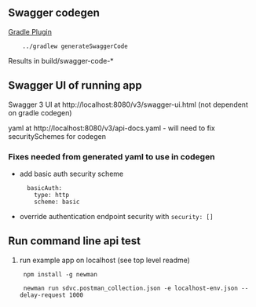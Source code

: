 ## Swagger codegen

[Gradle Plugin](https://github.com/int128/gradle-swagger-generator-plugin)

        ../gradlew generateSwaggerCode
        
Results in build/swagger-code-*

## Swagger UI of running app

Swagger 3 UI at http://localhost:8080/v3/swagger-ui.html (not dependent on gradle codegen)

yaml at http://localhost:8080/v3/api-docs.yaml - will need to fix securitySchemes for codegen

### Fixes needed from generated yaml to use in codegen

- add basic auth security scheme

        basicAuth:
          type: http
          scheme: basic
          
- override authentication endpoint security with `security: []`

## Run command line api test

1. run example app on localhost (see top level readme)

        npm install -g newman
    
        newman run sdvc.postman_collection.json -e localhost-env.json --delay-request 1000
        